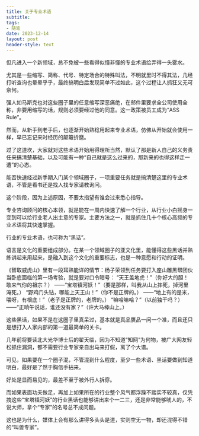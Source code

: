 ```yaml
---
title: 关于专业术语
subtitle: 
tags: 
- 随笔
date: 2023-12-14
layout: post
header-style: text
---
```


但凡进入一个新领域，总不免被一些看得似懂非懂的专业术语给弄得一头雾水。

尤其是一些缩写、简称、代号、特定场合的特殊叫法，不明就里时不得其法，几经打听查询也晕晕乎乎，最终搞明白后发现简单不过如此，这个过程让人抓狂又无可奈何。

强人如马斯克也对这些圈子里的任意缩写深恶痛绝，在邮件里要求全公司使用全称，非要用缩写的话，规则必须要经过他的同意。这一政策被员工成为“ASS Rule”。

然而，从新手到老手后，也逐渐开始熟稔用起来专业术语，仿佛从开始就会使用一样，早已忘记来时经历的颠簸折磨。

过了这道坎，大家就对这些术语开始用得理所当然，默认了那是新人自己的义务责任来搞清楚基础，以及可能有一种“自己就是这么过来的，那新来的也得这样走一遭”的心态。

能否快速经过新手期入门某个领域圈子，一项重要任务就是搞清楚这里的专业术语，不管是看书还是找人找专家请教询问。

这个阶段，因为上述原因，不要太指望有谁会过来悉心指导。

专业咨询顾问的核心本领，就是能在一周内快速了解一个行业，从行业小白摇身一变到可以给行业老人出主意的专家。主要方法之一，就是抓住几十个核心高频的专业术语将其快速掌握。

行业的专业术语，也可称为“黑话”。

语言是文化的重要组成部分。在某一个领域圈子的亚文化里，能懂得这些黑话并熟练讲起来用起来，是融入到这个文化的重要标志，也是一种意愿和行动的证明。

《智取威虎山》里有一段耳熟能详的情节：杨子荣领到任务要打入座山雕黑帮团伙当卧底面临的第一场考验，就是要对口令暗号：
“天王盖地虎！”（你好大的胆！敢来气你的祖宗？）
——“宝塔镇河妖！”（要是那样，叫我从山上摔死，掉河里淹死。）
“野鸡门头钻，哪能上天王山！”（你不是正牌的。）
——“地上有的是米，喂呀，有根底！”（老子是正牌的，老牌的。）
“嘛哈嘛哈？”（以前独干吗？）
——“正晌午说话，谁还没有家？”（许大马棒山上。）

这些黑话，如果不是在这圈子里真呆过，基本就是真品赝品一问一个准，而且还只是想打入人家内部的第一道最简单的关卡。

几年前将要读北大光华博士后的翟天临，因为不知道“知网”为何物，被广大网友轻松抓住漏洞，都不需要行业专家亲自出马来打假，离了个大谱。

可见，如果要在一个圈子混，不管混到什么程度，至少一些术语、黑话要做到知道明白，最好是了然于胸信手拈来。

好处是显而易见的，最差不至于被外行人拆穿。

而如果表面功夫做足，再加上如果所在的行业整个风气都浮躁不踏实不较真，仅凭拽这些“宝塔镇河妖”的行业黑话也能够讲出来个一二三，还是非常能够唬人的，不说大师，拿个“专家”的名号总不成问题。

这也是为什么，媒体上会有那么讲得多头头是道，实则空无一物，却还混得不错的“叫兽专家”。